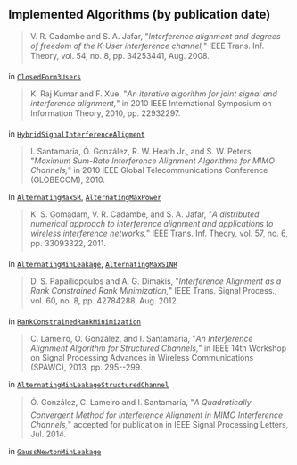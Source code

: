 Implemented Algorithms (by publication date)
--------------------------------------------

> V. R. Cadambe and S. A. Jafar, "*Interference alignment and degrees of 
freedom of the K-User interference channel,*" IEEE Trans. Inf. Theory, 
vol. 54, no. 8, pp. 34253441, Aug. 2008.

in [`ClosedForm3Users`](ClosedForm3Users.m)

> K. Raj Kumar and F. Xue, "*An iterative algorithm for joint signal and
  interference alignment,*" in 2010 IEEE International Symposium on
  Information Theory, 2010, pp. 22932297.

in [`HybridSignalInterferenceAligment`](HybridSignalInterferenceAligment.m)

> I. Santamaría, Ó. González, R. W. Heath Jr., and S. W. Peters,
"*Maximum Sum-Rate Interference Alignment Algorithms for MIMO Channels,*"
in 2010 IEEE Global Telecommunications Conference (GLOBECOM), 2010.

in [`AlternatingMaxSR`](AlternatingMaxSR.m), [`AlternatingMaxPower`](AlternatingMaxPower.m)

> K. S. Gomadam, V. R. Cadambe, and S. A. Jafar, "*A distributed numerical 
approach to interference alignment and applications to wireless 
interference networks,*" IEEE Trans. Inf. Theory, vol. 57, no. 6, 
pp. 33093322, 2011.

in [`AlternatingMinLeakage`](AlternatingMinLeakage.m), [`AlternatingMaxSINR`](AlternatingMaxSINR.m)

> D. S. Papailiopoulos and A. G. Dimakis, "*Interference Alignment as a 
Rank Constrained Rank Minimization,*" IEEE Trans. Signal Process., vol. 60,
 no. 8, pp. 42784288, Aug. 2012.

in [`RankConstrainedRankMinimization`](RankConstrainedRankMinimization.m)

> C. Lameiro, Ó. González, and I. Santamaría, "*An Interference Alignment 
Algorithm for Structured Channels,*" in IEEE 14th Workshop on Signal 
Processing Advances in Wireless Communications (SPAWC), 2013, pp. 295--299.

in [`AlternatingMinLeakageStructuredChannel`](AlternatingMinLeakageStructuredChannel.m)

> Ó. González, C. Lameiro and I. Santamarí­a, "*A Quadratically Convergent
  Method for Interference Alignment in MIMO Interference Channels,*"
  accepted for publication in IEEE Signal Processing Letters, Jul. 2014.

in [`GaussNewtonMinLeakage`](GaussNewtonMinLeakage.m)